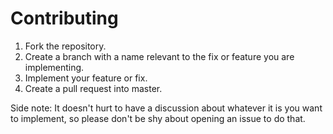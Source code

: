 Contributing
============

1. Fork the repository.
2. Create a branch with a name relevant to the fix or feature you are implementing.
3. Implement your feature or fix.
4. Create a pull request into master.

Side note: It doesn't hurt to have a discussion about whatever it is you want to
implement, so please don't be shy about opening an issue to do that.
